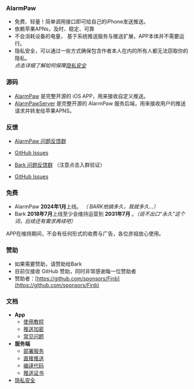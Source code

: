 ### AlarmPaw <!-- {docsify-ignore-all} -->
- 免费、轻量！简单调用接口即可给自己的iPhone发送推送。
- 依赖苹果APNs，及时、稳定、可靠
- 不会消耗设备的电量， 基于系统推送服务与推送扩展，APP本体并不需要运行。
- 隐私安全，可以通过一些方式确保包含作者本人在内的所有人都无法窃取你的隐私。<br>*点击详细了解如何保障[隐私安全](/privacy)*

### 源码
- [AlarmPaw](https://github.com/tsaohe/AlarmPaw) 是完整开源的 iOS APP，用来接收自定义推送。
- [AlarmPawServer](https://github.com/tsaohe/AlarmPawServer) 是完整开源的 AlarmPaw 服务后端，用来接收用户的推送请求并转发给苹果APNS。

### 反馈
- [AlarmPaw 问题反馈群](https://t.me/alarmpaw)
- [GitHub Issues](https://github.com/tsaohe/AlarmPaw/issues)

- [Bark 问题反馈群](https://t.me/joinchat/OsCbLzovUAE0YjY1) （注意点击入群验证）
- [GitHub Issues](https://github.com/Finb/Bark/issues)

### 免费
* AlarmPaw **2024年1月**上线。 *（ BARK他搞多久，我就多久...）*<br> 
* Bark **2018年7月**上线至少会维持运营到 **2031年7月** 。*（说不出口“永久”这个词，后续还有需求再续吧）*<br> 


APP在维持期间，不会有任何形式的收费与广告，各位彦祖放心使用。

### 赞助
* 如果需要赞助，请赞助给Bark
* 目前仅接收 GitHub 赞助，同时非常感谢每一位赞助者<br>
* 赞助者：[https://github.com/sponsors/Finb](https://github.com/sponsors/Finb)

### 文档
- **App**
  - [使用教程](/tutorial)
  - [推送加密](/encryption)
  - [常见问题](/faq)
- **服务端**
  - [部署服务](/deploy)
  - [直接推送](/apns)
  - [编译代码](/build)
  - [推送证书](/cert)
- [隐私安全](/privacy)